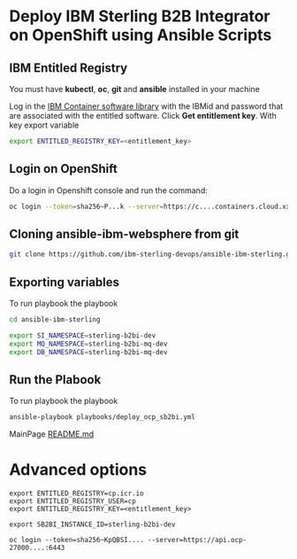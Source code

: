 # Deploy IBM Sterling B2B Integrator on OpenShift using Ansible Scripts

## IBM Entitled Registry

You must have **kubectl**, **oc**, **git** and **ansible** installed in your machine

Log in the [IBM Container software library](https://myibm.ibm.com/products-services/containerlibrary) with the IBMid and password that are associated with the entitled software. Click **Get entitlement key**. With key export variable

```bash 
export ENTITLED_REGISTRY_KEY=<entitlement_key>
```

## Login on OpenShift

Do a login in Openshift console and run the command:

```bash 
oc login --token=sha256~P...k --server=https://c....containers.cloud.xxx.com:31234
```

## Cloning ansible-ibm-websphere from git

```bash 
git clone https://github.com/ibm-sterling-devops/ansible-ibm-sterling.git
```

## Exporting variables

To run playbook the playbook

```bash 
cd ansible-ibm-sterling

export SI_NAMESPACE=sterling-b2bi-dev
export MQ_NAMESPACE=sterling-b2bi-mq-dev
export DB_NAMESPACE=sterling-b2bi-mq-dev
```

## Run the Plabook

To run playbook the playbook

```bash 
ansible-playbook playbooks/deploy_ocp_sb2bi.yml
```

MainPage [README.md](../README.md)


# Advanced options

```
export ENTITLED_REGISTRY=cp.icr.io
export ENTITLED_REGISTRY_USER=cp
export ENTITLED_REGISTRY_KEY=<entitlement_key>

export SB2BI_INSTANCE_ID=sterling-b2bi-dev

oc login --token=sha256~KpQBSI.... --server=https://api.ocp-27000....:6443
```
